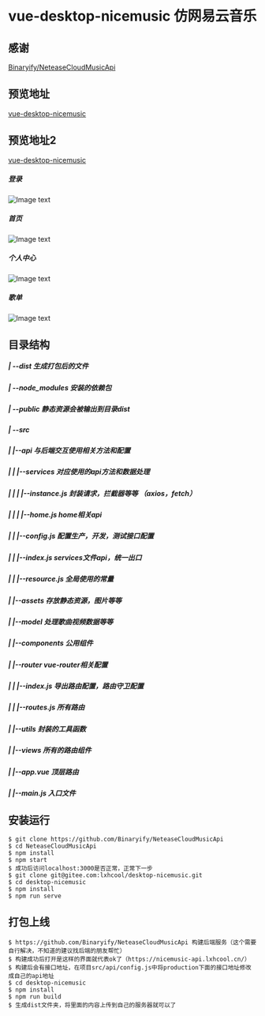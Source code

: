 # vue-desktop-nicemusic 仿网易云音乐

## 感谢
[Binaryify/NeteaseCloudMusicApi](https://github.com/Binaryify/NeteaseCloudMusicApi)

## 预览地址
[vue-desktop-nicemusic](https://nicemusic-desktop.lxhcool.cn)

## 预览地址2
[vue-desktop-nicemusic](http://nicenav.cn/desktop-music)

##### 登录
![Image text](https://image-static.segmentfault.com/186/150/1861508309-5f2a2058d2596)

##### 首页
![Image text](https://image-static.segmentfault.com/120/045/1200451576-5f2a20094e36d)

##### 个人中心
![Image text](https://image-static.segmentfault.com/138/073/138073350-5f2a20fc510e5)

##### 歌单
![Image text](https://image-static.segmentfault.com/196/651/1966510659-5f2a211b3038e)

## 目录结构
##### | --dist 生成打包后的文件
##### | --node_modules 安装的依赖包
##### | --public 静态资源会被输出到目录dist
##### | --src
##### |   |--api 与后端交互使用相关方法和配置
##### |   |   |--services 对应使用的api方法和数据处理
##### |   |   |   |--instance.js 封装请求，拦截器等等 （axios，fetch）
##### |   |   |   |--home.js home相关api
##### |   |   |--config.js 配置生产，开发，测试接口配置
##### |   |   |--index.js services文件api，统一出口
##### |   |   |--resource.js 全局使用的常量
##### |   |--assets 存放静态资源，图片等等
##### |   |--model 处理歌曲视频数据等等
##### |   |--components 公用组件
##### |   |--router vue-router相关配置
##### |   |   |--index.js 导出路由配置，路由守卫配置
##### |   |   |--routes.js 所有路由
##### |   |--utils 封装的工具函数
##### |   |--views 所有的路由组件
##### |   |--app.vue 顶层路由
##### |   |--main.js 入口文件

## 安装运行
```shell
$ git clone https://github.com/Binaryify/NeteaseCloudMusicApi
$ cd NeteaseCloudMusicApi
$ npm install
$ npm start
$ 成功后访问localhost:3000是否正常，正常下一步
$ git clone git@gitee.com:lxhcool/desktop-nicemusic.git
$ cd desktop-nicemusic
$ npm install
$ npm run serve
```

## 打包上线
```shell
$ https://github.com/Binaryify/NeteaseCloudMusicApi 构建后端服务（这个需要自行解决，不知道的建议找后端的朋友帮忙）
$ 构建成功后打开是这样的界面就代表ok了（https://nicemusic-api.lxhcool.cn/）
$ 构建后会有接口地址，在项目src/api/config.js中将production下面的接口地址修改成自己的api地址
$ cd desktop-nicemusic
$ npm install
$ npm run build
$ 生成dist文件夹，将里面的内容上传到自己的服务器就可以了
```